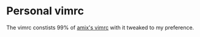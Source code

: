 # Personal vimrc
The vimrc constists 99% of [amix's vimrc](https://github.com/amix/vimrc) with it tweaked to my preference.
